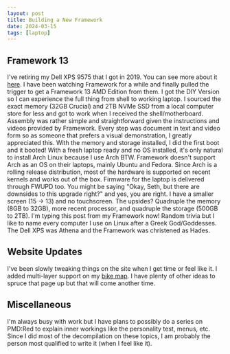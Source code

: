 ```yaml
---
layout: post
title: Building a New Framework
date: 2024-03-15
tags: [laptop]
---
```


## Framework 13
I've retiring my Dell XPS 9575 that I got in 2019. You can see more about it
[here](https://sethbarberee.github.io/new-laptop-new-horizons). I have been watching Framework for a while and
finally pulled the trigger to get a Framework 13 AMD Edition from them. I got
the DIY Version so I can experience the full thing from shell to working
laptop. I sourced the exact memory (32GB Crucial) and 2TB NVMe SSD from a
local computer store for less and got to work when I received the
shell/motherboard. Assembly was rather simple and straightforward given the
instructions and videos provided by Framework. Every step was document in text
and video form so as someone that prefers a visual demonstration, I greatly
appreciated this. With the memory and storage installed, I did the first boot
and it booted! With a fresh laptop ready and no OS installed, it's only
natural to install Arch Linux because I use Arch BTW. Framework doesn't
support Arch as an OS on their laptops, mainly Ubuntu and Fedora. Since Arch
is a rolling release distribution, most of the hardware is supported on recent
kernels and works out of the box. Firmware for the laptop is delivered through
FWUPD too. You might be saying "Okay, Seth, but there are downsides to this
upgrade right?" and yes, you are right. I have a smaller screen (15 -> 13)
and no touchscreen. The upsides? Quadruple the memory (8GB to 32GB), more
recent processor, and quadruple the storage (500GB to 2TB). I'm typing this
post from my Framework now! Random trivia but I like to name every computer I
use on Linux after a Greek God/Goddesses. The Dell XPS was Athena and the
Framework was christened as Hades.

## Website Updates
I've been slowly tweaking things on the site when I get time or feel like it.
I added multi-layer support on my [bike map](https://sethbarberee.github.io/bike). 
I have plenty of other ideas to spruce that page up but that will come another
time.

## Miscellaneous
I'm always busy with work but I have plans to possibly do a series on PMD:Red
to explain inner workings like the personality test, menus, etc. Since I did
most of the decompilation on these topics, I am probably the person most
qualified to write it (when I feel like it).
